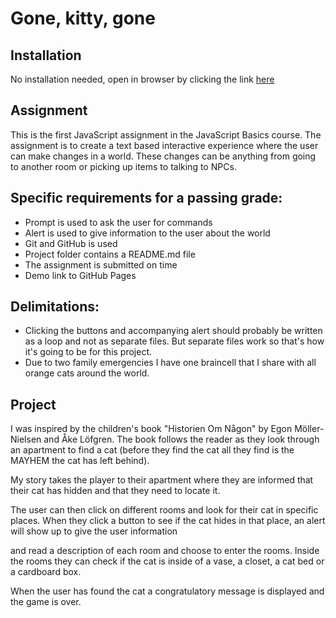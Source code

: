 # Gone, kitty, gone

## Installation
No installation needed, open in browser by clicking the link [here](https://caisak.github.io/Laboration-1/)

## Assignment
This is the first JavaScript assignment in the JavaScript Basics course. The assignment is to create a text based interactive experience where the user can make changes in a world. These changes can be anything from going to another room or picking up items to talking to NPCs.

## Specific requirements for a passing grade:
* Prompt is used to ask the user for commands
* Alert is used to give information to the user about the world
* Git and GitHub is used
* Project folder contains a README.md file
* The assignment is submitted on time
* Demo link to GitHub Pages

## Delimitations:
* Clicking the buttons and accompanying alert should probably be written as a loop and not as separate files. But separate files work so that's how it's going to be for this project.
* Due to two family emergencies I have one braincell that I share with all orange cats around the world.

## Project
I was inspired by the children's book "Historien Om Någon" by Egon Möller-Nielsen and Åke Löfgren. The book follows the reader as they look through an apartment to find a cat (before they find the cat all they find is the MAYHEM the cat has left behind).

My story takes the player to their apartment where they are informed that their cat has hidden and that they need to locate it. 

The user can then click on different rooms and look for their cat in specific places. When they click a button to see if the cat hides in that place, an alert will show up to give the user information


and read a description of each room and choose to enter the rooms. Inside the rooms they can check if the cat is inside of a vase, a closet, a cat bed or a cardboard box.

When the user has found the cat a congratulatory message is displayed and the game is over.




